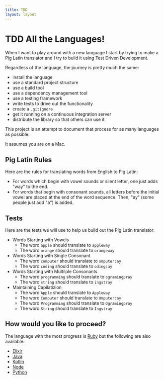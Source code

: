```yaml
---
title: TDD
layout: layout
---
```


# TDD All the Languages!

When I want to play around with a new language I start by trying to make a Pig Latin translator and I try to build it using Test Driven Development.

Regardless of the language, the journey is pretty much the same:

- install the language
- use a standard project structure
- use a build tool
- use a dependency management tool
- use a testing framework
- write tests to drive out the functionality
- create a `.gitignore`
- get it running on a continuous integration server
- distribute the library so that others can use it

This project is an attempt to document that process for as many languages as possible.

It assumes you are on a Mac.

## Pig Latin Rules

Here are the rules for translating words from English to Pig Latin:

- For words which begin with vowel sounds or silent letter, one just adds "way" to the end. 
- For words that begin with consonant sounds, all letters before the initial vowel are placed at the end of the word sequence. Then, "ay" (some people just add "a") is added.

## Tests

Here are the tests we will use to help us build out the Pig Latin translator:

- Words Starting with Vowels
  - The word `apple` should translate to `appleway`
  - The word `orange` should translate to `orangeway`
- Words Starting with Single Consonant
  - The word `computer` should translate to `omputercay`
  - The word `coding` should translate to `odingcay`
- Words Starting with Multilple Consonants
  - The word `programming` should translate to `ogramingpray`
  - The word `string` should translate to `ingstray`
- Maintaining Capilatizion
  - The word `Apple` should translate to `Appleway`
  - The word `Computer` should translate to `Omputercay`
  - The word `Programming` should translate to `Ogramingpray`
  - The word `String` should translate to `Ingstray`

## How would you like to proceed?

The language with the most progress is [Ruby](/language/ruby) but the following are also available:

- [Elixir](/language/elixir)
- [Java](/language/java)
- [Kotlin](/language/kotlin)
- [Node](/language/node)
- [Python](/language/python)

